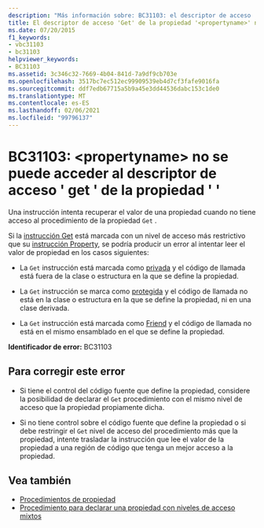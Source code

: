 ```yaml
---
description: "Más información sobre: BC31103: el descriptor de acceso ' get ' de la propiedad ' <propertyname> ' no es accesible"
title: El descriptor de acceso 'Get' de la propiedad '<propertyname>' no está accesible
ms.date: 07/20/2015
f1_keywords:
- vbc31103
- bc31103
helpviewer_keywords:
- BC31103
ms.assetid: 3c346c32-7669-4b04-841d-7a9df9cb703e
ms.openlocfilehash: 3517bc7ec512ec99909539eb4d7cf3fafe9016fa
ms.sourcegitcommit: ddf7edb67715a5b9a45e3dd44536dabc153c1de0
ms.translationtype: MT
ms.contentlocale: es-ES
ms.lasthandoff: 02/06/2021
ms.locfileid: "99796137"
---
```

# <a name="bc31103-get-accessor-of-property-propertyname-is-not-accessible"></a>BC31103: \<propertyname> no se puede acceder al descriptor de acceso ' get ' de la propiedad ' '

Una instrucción intenta recuperar el valor de una propiedad cuando no tiene acceso al procedimiento de la propiedad `Get` .

 Si la [instrucción Get](../statements/get-statement.md) está marcada con un nivel de acceso más restrictivo que su [instrucción Property](../statements/property-statement.md), se podría producir un error al intentar leer el valor de propiedad en los casos siguientes:

- La `Get` instrucción está marcada como [privada](../modifiers/private.md) y el código de llamada está fuera de la clase o estructura en la que se define la propiedad.

- La `Get` instrucción se marca como [protegida](../modifiers/protected.md) y el código de llamada no está en la clase o estructura en la que se define la propiedad, ni en una clase derivada.

- La `Get` instrucción está marcada como [Friend](../modifiers/friend.md) y el código de llamada no está en el mismo ensamblado en el que se define la propiedad.

 **Identificador de error:** BC31103

## <a name="to-correct-this-error"></a>Para corregir este error

- Si tiene el control del código fuente que define la propiedad, considere la posibilidad de declarar el `Get` procedimiento con el mismo nivel de acceso que la propiedad propiamente dicha.

- Si no tiene control sobre el código fuente que define la propiedad o si debe restringir el `Get` nivel de acceso del procedimiento más que la propiedad, intente trasladar la instrucción que lee el valor de la propiedad a una región de código que tenga un mejor acceso a la propiedad.

## <a name="see-also"></a>Vea también

- [Procedimientos de propiedad](../../programming-guide/language-features/procedures/property-procedures.md)
- [Procedimiento para declarar una propiedad con niveles de acceso mixtos](../../programming-guide/language-features/procedures/how-to-declare-a-property-with-mixed-access-levels.md)
